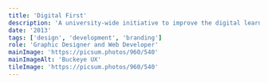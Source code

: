 ```yaml
---
title: 'Digital First'
description: 'A university-wide initiative to improve the digital learning experience for The Ohio State University'
date: '2013'
tags: ['design', 'development', 'branding']
role: 'Graphic Designer and Web Developer'
mainImage: 'https://picsum.photos/960/540'
mainImageAlt: 'Buckeye UX'
tileImage: 'https://picsum.photos/960/540'
---
```

